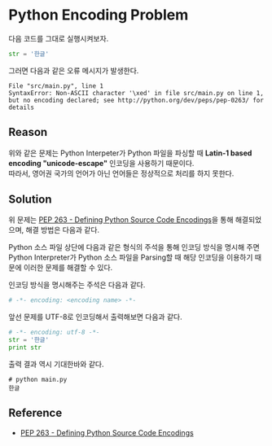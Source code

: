 # Python Encoding Problem

다음 코드를 그대로 실행시켜보자. 

```python
str = '한글'
```

그러면 다음과 같은 오류 메시지가 발생한다. 

```
File "src/main.py", line 1
SyntaxError: Non-ASCII character '\xed' in file src/main.py on line 1, but no encoding declared; see http://python.org/dev/peps/pep-0263/ for details
```

## Reason

위와 같은 문제는 Python Interpeter가 Python 파일을 파싱할 때 **Latin-1 based encoding "unicode-escape"** 인코딩을 사용하기 때문이다.  
따라서, 영어권 국가의 언어가 아닌 언어들은 정상적으로 처리를 하지 못한다. 

## Solution

위 문제는 [PEP 263 - Defining Python Source Code Encodings](https://www.python.org/dev/peps/pep-0263/)을 통해 해결되었으며, 해결 방법은 다음과 같다. 

Python 소스 파일 상단에 다음과 같은 형식의 주석을 통해 인코딩 방식을 명시해 주면 Python Interpreter가 Python 소스 파일을 Parsing할 때 해당 인코딩을 이용하기 때문에 이러한 문제를 해결할 수 있다. 

인코딩 방식을 명시해주는 주석은 다음과 같다. 

```python
# -*- encoding: <encoding name> -*-
```

앞선 문제를 UTF-8로 인코딩해서 출력해보면 다음과 같다. 

```python
# -*- encoding: utf-8 -*-
str = '한글'
print str
```

출력 결과 역시 기대한바와 같다. 

```
# python main.py
한글
```

## Reference

* [PEP 263 - Defining Python Source Code Encodings](https://www.python.org/dev/peps/pep-0263/)